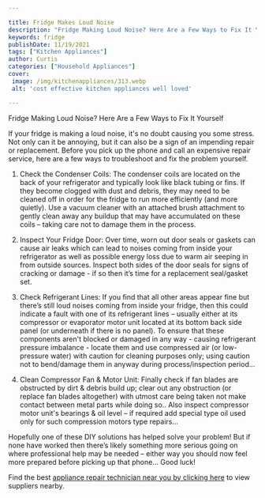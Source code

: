 ```yaml
---

title: Fridge Makes Loud Noise
description: "Fridge Making Loud Noise? Here Are a Few Ways to Fix It Yourself...lets find out"
keywords: fridge
publishDate: 11/19/2021
tags: ["Kitchen Appliances"]
author: Curtis
categories: ["Household Appliances"]
cover: 
 image: /img/kitchenappliances/313.webp
 alt: 'cost effective kitchen appliances well loved'

---
```


Fridge Making Loud Noise? Here Are a Few Ways to Fix It Yourself

If your fridge is making a loud noise, it's no doubt causing you some stress. Not only can it be annoying, but it can also be a sign of an impending repair or replacement. Before you pick up the phone and call an expensive repair service, here are a few ways to troubleshoot and fix the problem yourself.

1. Check the Condenser Coils: The condenser coils are located on the back of your refrigerator and typically look like black tubing or fins. If they become clogged with dust and debris, they may need to be cleaned off in order for the fridge to run more efficiently (and more quietly). Use a vacuum cleaner with an attached brush attachment to gently clean away any buildup that may have accumulated on these coils – taking care not to damage them in the process. 

2. Inspect Your Fridge Door: Over time, worn out door seals or gaskets can cause air leaks which can lead to noises coming from inside your refrigerator as well as possible energy loss due to warm air seeping in from outside sources. Inspect both sides of the door seals for signs of cracking or damage - if so then it’s time for a replacement seal/gasket set. 

3. Check Refrigerant Lines: If you find that all other areas appear fine but there’s still loud noises coming from inside your fridge, then this could indicate a fault with one of its refrigerant lines – usually either at its compressor or evaporator motor unit located at its bottom back side panel (or underneath if there is no panel). To ensure that these components aren't blocked or damaged in any way - causing refrigerant pressure imbalance - locate them and use compressed air (or low-pressure water) with caution for cleaning purposes only; using caution not to bend/damage them in anyway during process/inspection period... 

4) Clean Compressor Fan & Motor Unit: Finally check if fan blades are obstructed by dirt & debris build up; clear out any obstruction (or replace fan blades altogether) with utmost care being taken not make contact between metal parts while doing so.. Also inspect compressor motor unit's bearings & oil level – if required add special type oil used only for such compression motors type repairs... 

Hopefully one of these DIY solutions has helped solve your problem! But if none have worked then there’s likely something more serious going on where professional help may be needed – either way you should now feel more prepared before picking up that phone... Good luck!

Find the best <a href="/pages/appliance-repair-technicians/">appliance repair technician near you by clicking here</a> to view suppliers nearby.
